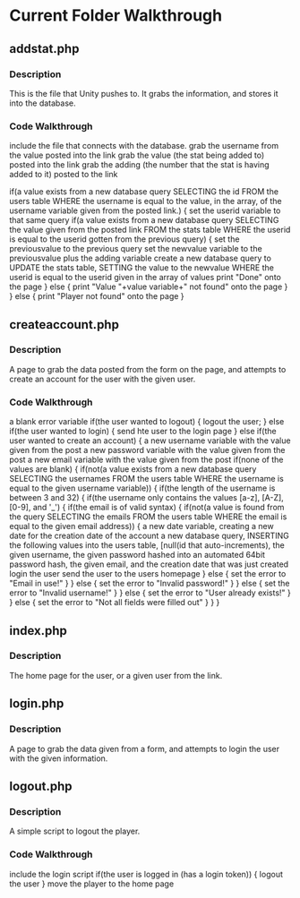 # Current Folder Walkthrough
## addstat.php
### Description
This is the file that Unity pushes to. It grabs the information, and stores it into the database.
### Code Walkthrough
include the file that connects with the database.
grab the username from the value posted into the link
grab the value (the stat being added to) posted into the link
grab the adding (the number that the stat is having added to it) posted to the link

if(a value exists from a new database query SELECTING the id FROM the users table WHERE the username is equal to the value, in the array, of the username variable given from the posted link.)
{
  set the userid variable to that same query
  if(a value exists from a new database query SELECTING the value given from the posted link FROM the stats table WHERE the userid is equal to the userid gotten from the previous query)
  {
    set the previousvalue to the previous query
    set the newvalue variable to the previousvalue plus the adding variable
    create a new database query to UPDATE the stats table, SETTING the value to the newvalue WHERE the userid is equal to the userid given in the array of values
    print "Done" onto the page
  }
  else 
  {
    print "Value "+value variable+" not found" onto the page
  }
}
else
{
  print "Player not found" onto the page
}

## createaccount.php
### Description
A page to grab the data posted from the form on the page, and attempts to create an account for the user with the given user.
### Code Walkthrough
a blank error variable
if(the user wanted to logout)
{
  logout the user;
}
else if(the user wanted to login)
{
  send hte user to the login page
}
else if(the user wanted to create an account)
{
  a new username variable with the value given from the post
  a new password variable with the value given from the post
  a new email variable with the value given from the post
  if(none of the values are blank)
  {
    if(not(a value exists from a new database query SELECTING the usernames FROM the users table WHERE the username is equal to the given username variable))
    {
      if(the length of the username is between 3 and 32)
      {
        if(the username only contains the values [a-z], [A-Z], [0-9], and '_')
        {
          if(the email is of valid syntax)
          {
            if(not(a value is found from the query SELECTING the emails FROM the users table WHERE the email is equal to the given email address))
            {
              a new date variable, creating a new date for the creation date of the account
              a new database query, INSERTING the following values into the users table, [null(id that auto-increments), the given username, the given password hashed into an automated 64bit password hash, the given email, and the creation date that was just created
              login the user
              send the user to the users homepage
            }
            else
            {
              set the error to "Email in use!"
            }
          }
          else 
          {
            set the error to "Invalid password!"
          }
        }
        else 
        {
          set the error to "Invalid username!"
        }
      }
      else
      {
        set the error to "User already exists!"
      }
    }
    else
    {
      set the error to "Not all fields were filled out"
    }
  }
}
## index.php
### Description
The home page for the user, or a given user from the link.
## login.php
### Description
A page to grab the data given from a form, and attempts to login the user with the given information.
## logout.php
### Description
A simple script to logout the player.
### Code Walkthrough
include the login script
if(the user is logged in (has a login token))
{
  logout the user
}
move the player to the home page
